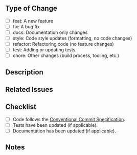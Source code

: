 ## Type of Change
<!-- Check one or more -->
- [ ] feat: A new feature
- [ ] fix: A bug fix
- [ ] docs: Documentation only changes
- [ ] style: Code style updates (formatting, no code changes)
- [ ] refactor: Refactoring code (no feature changes)
- [ ] test: Adding or updating tests
- [ ] chore: Other changes (build process, tooling, etc.)

## Description
<!-- A brief description of the changes introduced by this PR. -->

## Related Issues
<!-- List related issues, e.g. Fixes #123 or Closes #456. -->

## Checklist
- [ ] Code follows the [Conventional Commit Specification](https://www.conventionalcommits.org/).
- [ ] Tests have been updated (if applicable).
- [ ] Documentation has been updated (if applicable).

## Notes
<!-- Any other information reviewers should know. -->

